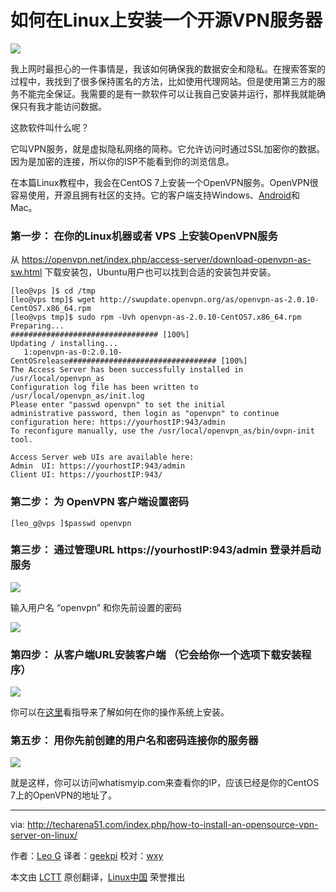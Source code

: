 如何在Linux上安装一个开源VPN服务器
================================================================================
![](http://techarena51.com/wp-content/uploads/2014/10/open-vpn.png)

我上网时最担心的一件事情是，我该如何确保我的数据安全和隐私。在搜索答案的过程中，我找到了很多保持匿名的方法，比如使用代理网站。但是使用第三方的服务不能完全保证。我需要的是有一款软件可以让我自己安装并运行，那样我就能确保只有我才能访问数据。

这款软件叫什么呢？

它叫VPN服务，就是虚拟隐私网络的简称。它允许访问时通过SSL加密你的数据。因为是加密的连接，所以你的ISP不能看到你的浏览信息。

在本篇Linux教程中，我会在CentOS 7上安装一个OpenVPN服务。OpenVPN很容易使用，开源且拥有社区的支持。它的客户端支持Windows、[Android][1]和Mac。

### 第一步： 在你的Linux机器或者 VPS 上安装OpenVPN服务 ###

从 https://openvpn.net/index.php/access-server/download-openvpn-as-sw.html 下载安装包，Ubuntu用户也可以找到合适的安装包并安装。

    [leo@vps ]$ cd /tmp
    [leo@vps tmp]$ wget http://swupdate.openvpn.org/as/openvpn-as-2.0.10-CentOS7.x86_64.rpm
    [leo@vps tmp]$ sudo rpm -Uvh openvpn-as-2.0.10-CentOS7.x86_64.rpm
    Preparing...                          ################################# [100%]
    Updating / installing...
       1:openvpn-as-0:2.0.10-CentOSrelease################################# [100%]
    The Access Server has been successfully installed in /usr/local/openvpn_as
    Configuration log file has been written to /usr/local/openvpn_as/init.log
    Please enter "passwd openvpn" to set the initial
    administrative password, then login as "openvpn" to continue
    configuration here: https://yourhostIP:943/admin
    To reconfigure manually, use the /usr/local/openvpn_as/bin/ovpn-init tool.
    
    Access Server web UIs are available here:
    Admin  UI: https://yourhostIP:943/admin
    Client UI: https://yourhostIP:943/

### 第二步： 为 OpenVPN 客户端设置密码 ###

    [leo_g@vps ]$passwd openvpn

### 第三步： 通过管理URL https://yourhostIP:943/admin 登录并启动服务 ###

![](http://techarena51.com/wp-content/uploads/2014/10/open-vpn.png)

输入用户名 “openvpn” 和你先前设置的密码

![](http://techarena51.com/wp-content/uploads/2014/10/open-vpn-1.png)

### 第四步： 从客户端URL安装客户端 （它会给你一个选项下载安装程序） ###

![](http://techarena51.com/wp-content/uploads/2014/10/open-vpn-client-url.png)

你可以在[这里][3]看指导来了解如何在你的操作系统上安装。

### 第五步： 用你先前创建的用户名和密码连接你的服务器 ###

![](http://openvpn.net/images/howto/connecting/OpenVPN_Client_Connect_2.png)

就是这样，你可以访问whatismyip.com来查看你的IP，应该已经是你的CentOS 7上的OpenVPN的地址了。

--------------------------------------------------------------------------------

via: http://techarena51.com/index.php/how-to-install-an-opensource-vpn-server-on-linux/

作者：[Leo G][a]
译者：[geekpi](https://github.com/geekpi)
校对：[wxy](https://github.com/wxy)

本文由 [LCTT](https://github.com/LCTT/TranslateProject) 原创翻译，[Linux中国](http://linux.cn/) 荣誉推出

[a]:http://techarena51.com/
[1]:https://play.google.com/store/apps/details?id=net.openvpn.openvpn&hl=en
[3]:https://openvpn.net/index.php/access-server/docs/admin-guides-sp-859543150/howto-connect-client-configuration.html
